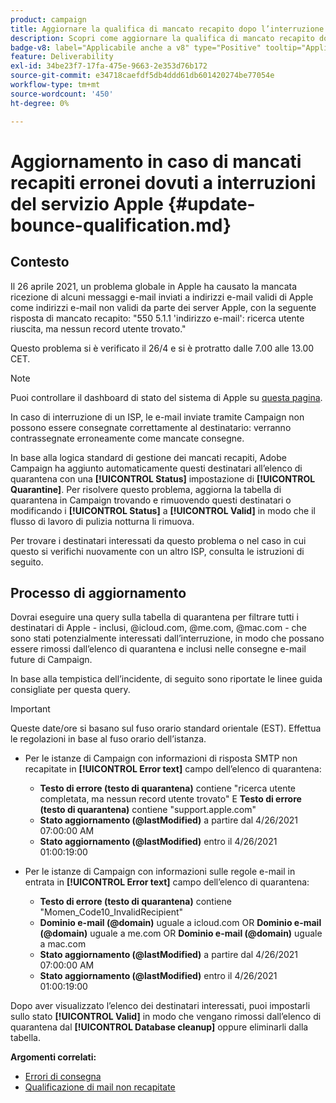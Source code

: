 ```yaml
---
product: campaign
title: Aggiornare la qualifica di mancato recapito dopo l’interruzione di Apple 2021
description: Scopri come aggiornare la qualifica di mancato recapito dopo l’interruzione di Apple 2021
badge-v8: label="Applicabile anche a v8" type="Positive" tooltip="Applicabile anche a Campaign v8"
feature: Deliverability
exl-id: 34be23f7-17fa-475e-9663-2e353d76b172
source-git-commit: e34718caefdf5db4ddd61db601420274be77054e
workflow-type: tm+mt
source-wordcount: '450'
ht-degree: 0%

---
```


# Aggiornamento in caso di mancati recapiti erronei dovuti a interruzioni del servizio Apple {#update-bounce-qualification.md}

## Contesto

Il 26 aprile 2021, un problema globale in Apple ha causato la mancata ricezione di alcuni messaggi e-mail inviati a indirizzi e-mail validi di Apple come indirizzi e-mail non validi da parte dei server Apple, con la seguente risposta di mancato recapito: &quot;550 5.1.1 &#39;indirizzo e-mail&#39;: ricerca utente riuscita, ma nessun record utente trovato.&quot;

Questo problema si è verificato il 26/4 e si è protratto dalle 7.00 alle 13.00 CET.

>[!NOTE]
>
>Puoi controllare il dashboard di stato del sistema di Apple su [questa pagina](https://www.apple.com/support/systemstatus/).

In caso di interruzione di un ISP, le e-mail inviate tramite Campaign non possono essere consegnate correttamente al destinatario: verranno contrassegnate erroneamente come mancate consegne.

In base alla logica standard di gestione dei mancati recapiti, Adobe Campaign ha aggiunto automaticamente questi destinatari all’elenco di quarantena con una **[!UICONTROL Status]** impostazione di **[!UICONTROL Quarantine]**. Per risolvere questo problema, aggiorna la tabella di quarantena in Campaign trovando e rimuovendo questi destinatari o modificando i **[!UICONTROL Status]** a **[!UICONTROL Valid]** in modo che il flusso di lavoro di pulizia notturna li rimuova.

Per trovare i destinatari interessati da questo problema o nel caso in cui questo si verifichi nuovamente con un altro ISP, consulta le istruzioni di seguito.

## Processo di aggiornamento

Dovrai eseguire una query sulla tabella di quarantena per filtrare tutti i destinatari di Apple - inclusi, @icloud.com, @me.com, @mac.com - che sono stati potenzialmente interessati dall’interruzione, in modo che possano essere rimossi dall’elenco di quarantena e inclusi nelle consegne e-mail future di Campaign.

In base alla tempistica dell’incidente, di seguito sono riportate le linee guida consigliate per questa query.

>[!IMPORTANT]
>
>Queste date/ore si basano sul fuso orario standard orientale (EST). Effettua le regolazioni in base al fuso orario dell’istanza.

* Per le istanze di Campaign con informazioni di risposta SMTP non recapitate in **[!UICONTROL Error text]** campo dell’elenco di quarantena:

   * **Testo di errore (testo di quarantena)** contiene &quot;ricerca utente completata, ma nessun record utente trovato&quot; E **Testo di errore (testo di quarantena)** contiene &quot;support.apple.com&quot;
   * **Stato aggiornamento (@lastModified)** a partire dal 4/26/2021 07:00:00 AM
   * **Stato aggiornamento (@lastModified)** entro il 4/26/2021 01:00:19:00

* Per le istanze di Campaign con informazioni sulle regole e-mail in entrata in **[!UICONTROL Error text]** campo dell’elenco di quarantena:

   * **Testo di errore (testo di quarantena)** contiene &quot;Momen_Code10_InvalidRecipient&quot;
   * **Dominio e-mail (@domain)** uguale a icloud.com OR **Dominio e-mail (@domain)** uguale a me.com OR **Dominio e-mail (@domain)** uguale a mac.com
   * **Stato aggiornamento (@lastModified)** a partire dal 4/26/2021 07:00:00 AM
   * **Stato aggiornamento (@lastModified)** entro il 4/26/2021 01:00:19:00

Dopo aver visualizzato l’elenco dei destinatari interessati, puoi impostarli sullo stato **[!UICONTROL Valid]** in modo che vengano rimossi dall’elenco di quarantena dal **[!UICONTROL Database cleanup]** oppure eliminarli dalla tabella.

**Argomenti correlati:**
* [Errori di consegna](understanding-delivery-failures.md)
* [Qualificazione di mail non recapitate](understanding-delivery-failures.md#bounce-mail-qualification)
